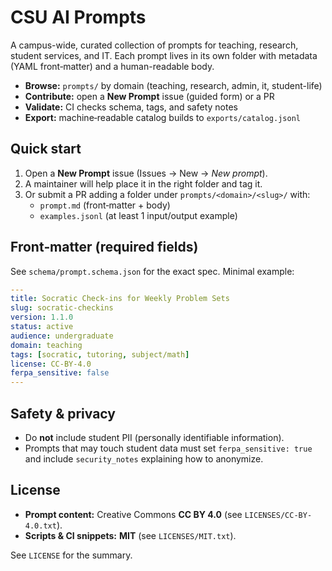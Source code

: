 # CSU AI Prompts

A campus-wide, curated collection of prompts for teaching, research, student services, and IT. Each prompt lives in its own folder with metadata (YAML front‑matter) and a human-readable body.

- **Browse:** `prompts/` by domain (teaching, research, admin, it, student-life)
- **Contribute:** open a **New Prompt** issue (guided form) or a PR
- **Validate:** CI checks schema, tags, and safety notes
- **Export:** machine‑readable catalog builds to `exports/catalog.jsonl`

## Quick start

1. Open a **New Prompt** issue (Issues → New → *New prompt*).
2. A maintainer will help place it in the right folder and tag it.
3. Or submit a PR adding a folder under `prompts/<domain>/<slug>/` with:
   - `prompt.md` (front‑matter + body)
   - `examples.jsonl` (at least 1 input/output example)

## Front‑matter (required fields)

See `schema/prompt.schema.json` for the exact spec. Minimal example:

```yaml
---
title: Socratic Check-ins for Weekly Problem Sets
slug: socratic-checkins
version: 1.1.0
status: active
audience: undergraduate
domain: teaching
tags: [socratic, tutoring, subject/math]
license: CC-BY-4.0
ferpa_sensitive: false
---
````

## Safety & privacy

- Do **not** include student PII (personally identifiable information).
- Prompts that may touch student data must set `ferpa_sensitive: true` and include `security_notes` explaining how to anonymize.

## License

- **Prompt content:** Creative Commons **CC BY 4.0** (see `LICENSES/CC-BY-4.0.txt`).
- **Scripts & CI snippets:** **MIT** (see `LICENSES/MIT.txt`).

See `LICENSE` for the summary.